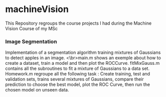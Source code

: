 # machineVision
This Repository regroups the course projects I had during the Machine Vision Course of my MSc


### Image Segmentation
Implementation of a segmentation algorithm training mixtures of Gaussians to detect apples in an image.
<\br>main.m shows an exemple about how to create a dataset, train a model and then plot the ROCCurve.
fitMixGauss.m contains all the subroutines to fit a mixture of Gaussians to a data set.
Homework.m regroupe all the following task : Create training, test and validation sets, trains several mixtures of Gaussians, compare their prediction to choose the best model, plot the ROC Curve, then run the chosen model on unseen data.
